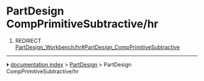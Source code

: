 # PartDesign CompPrimitiveSubtractive/hr
1.  REDIRECT [PartDesign_Workbench/hr#PartDesign_CompPrimitiveSubtractive](PartDesign_Workbench/hr#PartDesign_CompPrimitiveSubtractive.md)



---
⏵ [documentation index](../README.md) > [PartDesign](PartDesign_Workbench.md) > PartDesign CompPrimitiveSubtractive/hr
